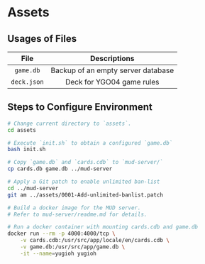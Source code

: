 # Assets

## Usages of Files

|    File     |            Descriptions            |
| :---------: | :--------------------------------: |
|  `game.db`  | Backup of an empty server database |
| `deck.json` |     Deck for YGO04 game rules      |

## Steps to Configure Environment

```bash
# Change current directory to `assets`.
cd assets

# Execute `init.sh` to obtain a configured `game.db`
bash init.sh

# Copy `game.db` and `cards.cdb` to `mud-server/`
cp cards.db game.db ../mud-server

# Apply a Git patch to enable unlimited ban-list
cd ../mud-server
git am ../assets/0001-Add-unlimited-banlist.patch

# Build a docker image for the MUD server.
# Refer to mud-server/readme.md for details.

# Run a docker container with mounting cards.cdb and game.db
docker run --rm -p 4000:4000/tcp \
    -v cards.cdb:/usr/src/app/locale/en/cards.cdb \
    -v game.db:/usr/src/app/game.db \
    -it --name=yugioh yugioh
```
